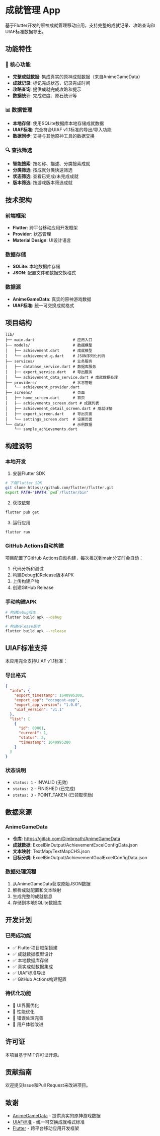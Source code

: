 # 成就管理 App

基于Flutter开发的原神成就管理移动应用，支持完整的成就记录、攻略查询和UIAF标准数据导出。

## 功能特性

### 🎯 核心功能
- **完整成就数据**: 集成真实的原神成就数据（来自AnimeGameData）
- **成就记录**: 标记完成状态，记录完成时间
- **攻略查询**: 提供成就完成攻略和提示
- **数据统计**: 完成进度、原石统计等

### 📊 数据管理
- **本地存储**: 使用SQLite数据库本地存储成就数据
- **UIAF标准**: 完全符合UIAF v1.1标准的导出/导入功能
- **数据同步**: 支持与其他原神工具的数据交换

### 🔍 查找筛选
- **智能搜索**: 按名称、描述、分类搜索成就
- **分类筛选**: 按成就分类快速筛选
- **状态筛选**: 查看已完成/未完成成就
- **版本筛选**: 按游戏版本筛选成就

## 技术架构

### 前端框架
- **Flutter**: 跨平台移动应用开发框架
- **Provider**: 状态管理
- **Material Design**: UI设计语言

### 数据存储
- **SQLite**: 本地数据库存储
- **JSON**: 配置文件和数据交换格式

### 数据源
- **AnimeGameData**: 真实的原神游戏数据
- **UIAF标准**: 统一可交换成就格式

## 项目结构

```
lib/
├── main.dart                 # 应用入口
├── models/                   # 数据模型
│   ├── achievement.dart      # 成就模型
│   └── achievement.g.dart    # JSON序列化代码
├── services/                 # 业务服务
│   ├── database_service.dart # 数据库服务
│   ├── export_service.dart   # 导出服务
│   └── achievement_data_service.dart # 成就数据处理
├── providers/                # 状态管理
│   └── achievement_provider.dart
├── screens/                  # 页面
│   ├── home_screen.dart      # 首页
│   ├── achievements_screen.dart # 成就列表
│   ├── achievement_detail_screen.dart # 成就详情
│   ├── export_screen.dart    # 导出页面
│   └── settings_screen.dart  # 设置页面
└── data/                     # 示例数据
    └── sample_achievements.dart
```

## 构建说明

### 本地开发

1. 安装Flutter SDK
```bash
# 下载Flutter SDK
git clone https://github.com/flutter/flutter.git
export PATH="$PATH:`pwd`/flutter/bin"
```

2. 获取依赖
```bash
flutter pub get
```

3. 运行应用
```bash
flutter run
```

### GitHub Actions自动构建

项目配置了GitHub Actions自动构建，每次推送到main分支时会自动：

1. 代码分析和测试
2. 构建Debug和Release版本APK
3. 上传构建产物
4. 创建GitHub Release

### 手动构建APK

```bash
# 构建Debug版本
flutter build apk --debug

# 构建Release版本
flutter build apk --release
```

## UIAF标准支持

本应用完全支持UIAF v1.1标准：

### 导出格式
```json
{
  "info": {
    "export_timestamp": 1640995200,
    "export_app": "cocogoat-app",
    "export_app_version": "1.0.0",
    "uiaf_version": "v1.1"
  },
  "list": [
    {
      "id": 80001,
      "current": 1,
      "status": 2,
      "timestamp": 1640995200
    }
  ]
}
```

### 状态说明
- `status: 1` - INVALID (无效)
- `status: 2` - FINISHED (已完成)
- `status: 3` - POINT_TAKEN (已领取奖励)

## 数据来源

### AnimeGameData
- **仓库**: https://gitlab.com/Dimbreath/AnimeGameData
- **成就数据**: ExcelBinOutput/AchievementExcelConfigData.json
- **文本映射**: TextMap/TextMapCHS.json
- **目标分类**: ExcelBinOutput/AchievementGoalExcelConfigData.json

### 数据处理流程
1. 从AnimeGameData获取原始JSON数据
2. 解析成就配置和文本映射
3. 生成完整的成就信息
4. 存储到本地SQLite数据库

## 开发计划

### 已完成功能
- ✅ Flutter项目框架搭建
- ✅ 成就数据模型设计
- ✅ 本地数据库存储
- ✅ 真实成就数据集成
- ✅ UIAF标准导出
- ✅ GitHub Actions构建配置

### 待优化功能
- 🔄 UI界面优化
- 🔄 性能优化
- 🔄 错误处理完善
- 🔄 用户体验改进

## 许可证

本项目基于MIT许可证开源。

## 贡献指南

欢迎提交Issue和Pull Request来改进项目。

## 致谢

- [AnimeGameData](https://gitlab.com/Dimbreath/AnimeGameData) - 提供真实的原神游戏数据
- [UIAF标准](https://uigf.org/zh/standards/uiaf.html) - 统一可交换成就格式标准
- [Flutter](https://flutter.dev/) - 跨平台移动应用开发框架

